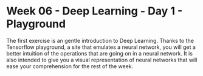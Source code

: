 # Week 06 - Deep Learning - Day 1 - Playground

The first exercise is an gentle introduction to Deep Learning. Thanks to the Tensorflow playground, a site that emulates a neural network, you will get a better intuition of the operations that are going on in a neural network. It is also intended to give you a visual representation of neural networks that will ease your comprehension for the rest of the week.
